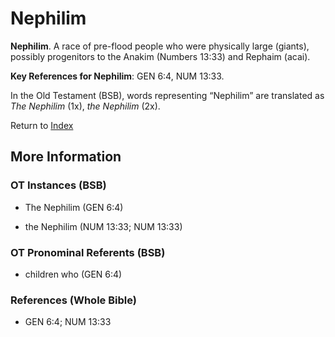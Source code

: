 # Nephilim
**Nephilim**. 
A race of pre-flood people who were physically large (giants), possibly progenitors to the Anakim (Numbers 13:33) and Rephaim (acai). 


**Key References for Nephilim**: 
GEN 6:4, NUM 13:33. 


In the Old Testament (BSB), words representing “Nephilim” are translated as 
*The Nephilim* (1x), *the Nephilim* (2x). 




Return to [Index](00-Index.md)

## More Information

### OT Instances (BSB)

* The Nephilim (GEN 6:4)

* the Nephilim (NUM 13:33; NUM 13:33)



### OT Pronominal Referents (BSB)

* children who (GEN 6:4)



### References (Whole Bible)

* GEN 6:4; NUM 13:33



